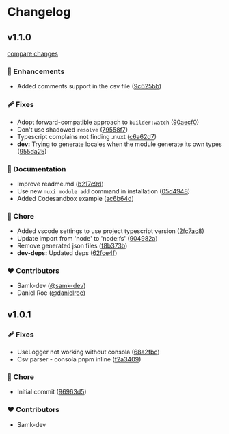 # Changelog


## v1.1.0

[compare changes](https://github.com/samk-dev/nuxt-translation-manager/compare/v1.0.1...v1.1.0)

### 🚀 Enhancements

- Added comments support in the csv file ([9c625bb](https://github.com/samk-dev/nuxt-translation-manager/commit/9c625bb))

### 🩹 Fixes

- Adopt forward-compatible approach to `builder:watch` ([90aecf0](https://github.com/samk-dev/nuxt-translation-manager/commit/90aecf0))
- Don't use shadowed `resolve` ([79558f7](https://github.com/samk-dev/nuxt-translation-manager/commit/79558f7))
- Typescript complains not finding .nuxt ([c6a62d7](https://github.com/samk-dev/nuxt-translation-manager/commit/c6a62d7))
- **dev:** Trying to generate locales when the module generate its own types ([955da25](https://github.com/samk-dev/nuxt-translation-manager/commit/955da25))

### 📖 Documentation

- Improve readme.md ([b217c9d](https://github.com/samk-dev/nuxt-translation-manager/commit/b217c9d))
- Use new `nuxi module add` command in installation ([05d4948](https://github.com/samk-dev/nuxt-translation-manager/commit/05d4948))
- Added Codesandbox example ([ac6b64d](https://github.com/samk-dev/nuxt-translation-manager/commit/ac6b64d))

### 🏡 Chore

- Added vscode settings to use project typescript version ([2fc7ac8](https://github.com/samk-dev/nuxt-translation-manager/commit/2fc7ac8))
- Update import from 'node' to 'node:fs' ([904982a](https://github.com/samk-dev/nuxt-translation-manager/commit/904982a))
- Remove generated json files ([f8b373b](https://github.com/samk-dev/nuxt-translation-manager/commit/f8b373b))
- **dev-deps:** Updated deps ([62fce4f](https://github.com/samk-dev/nuxt-translation-manager/commit/62fce4f))

### ❤️ Contributors

- Samk-dev ([@samk-dev](http://github.com/samk-dev))
- Daniel Roe ([@danielroe](http://github.com/danielroe))

## v1.0.1


### 🩹 Fixes

- UseLogger not working without consola ([68a2fbc](https://github.com/samk-dev/nuxt-translation-manager/commit/68a2fbc))
- Csv parser - consola pnpm inline ([f2a3409](https://github.com/samk-dev/nuxt-translation-manager/commit/f2a3409))

### 🏡 Chore

- Initial commit ([96963d5](https://github.com/samk-dev/nuxt-translation-manager/commit/96963d5))

### ❤️ Contributors

- Samk-dev

